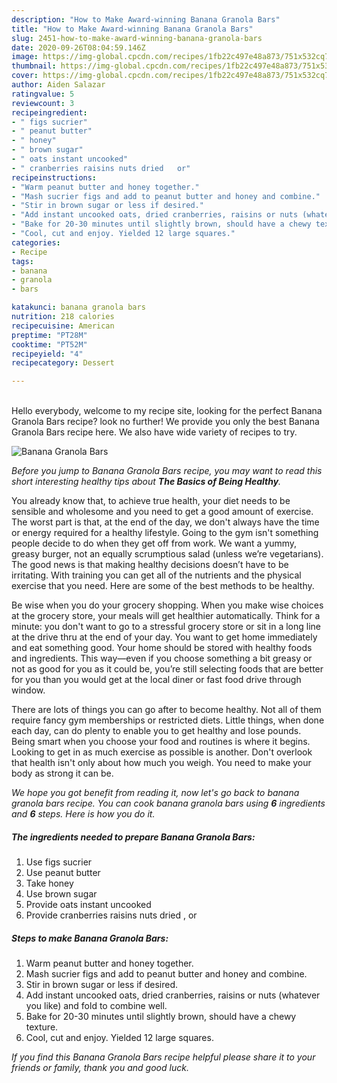 ```yaml
---
description: "How to Make Award-winning Banana Granola Bars"
title: "How to Make Award-winning Banana Granola Bars"
slug: 2451-how-to-make-award-winning-banana-granola-bars
date: 2020-09-26T08:04:59.146Z
image: https://img-global.cpcdn.com/recipes/1fb22c497e48a873/751x532cq70/banana-granola-bars-recipe-main-photo.jpg
thumbnail: https://img-global.cpcdn.com/recipes/1fb22c497e48a873/751x532cq70/banana-granola-bars-recipe-main-photo.jpg
cover: https://img-global.cpcdn.com/recipes/1fb22c497e48a873/751x532cq70/banana-granola-bars-recipe-main-photo.jpg
author: Aiden Salazar
ratingvalue: 5
reviewcount: 3
recipeingredient:
- " figs sucrier"
- " peanut butter"
- " honey"
- " brown sugar"
- " oats instant uncooked"
- " cranberries raisins nuts dried   or"
recipeinstructions:
- "Warm peanut butter and honey together."
- "Mash sucrier figs and add to peanut butter and honey and combine."
- "Stir in brown sugar or less if desired."
- "Add instant uncooked oats, dried cranberries, raisins or nuts (whatever you like) and fold to combine well."
- "Bake for 20-30 minutes until slightly brown, should have a chewy texture."
- "Cool, cut and enjoy. Yielded 12 large squares."
categories:
- Recipe
tags:
- banana
- granola
- bars

katakunci: banana granola bars 
nutrition: 218 calories
recipecuisine: American
preptime: "PT28M"
cooktime: "PT52M"
recipeyield: "4"
recipecategory: Dessert

---
```

<br>
Hello everybody, welcome to my recipe site, looking for the perfect Banana Granola Bars recipe? look no further! We provide you only the best Banana Granola Bars recipe here. We also have wide variety of recipes to try.
<br>


![Banana Granola Bars](https://img-global.cpcdn.com/recipes/1fb22c497e48a873/751x532cq70/banana-granola-bars-recipe-main-photo.jpg)

<i>Before you jump to Banana Granola Bars recipe, you may want to read this short interesting healthy tips about <strong>The Basics of Being Healthy</strong>.</i>

You already know that, to achieve true health, your diet needs to be sensible and wholesome and you need to get a good amount of exercise. The worst part is that, at the end of the day, we don't always have the time or energy required for a healthy lifestyle. Going to the gym isn't something people decide to do when they get off from work. We want a yummy, greasy burger, not an equally scrumptious salad (unless we’re vegetarians). The good news is that making healthy decisions doesn’t have to be irritating. With training you can get all of the nutrients and the physical exercise that you need. Here are some of the best methods to be healthy.

Be wise when you do your grocery shopping. When you make wise choices at the grocery store, your meals will get healthier automatically. Think for a minute: you don't want to go to a stressful grocery store or sit in a long line at the drive thru at the end of your day. You want to get home immediately and eat something good. Your home should be stored with healthy foods and ingredients. This way—even if you choose something a bit greasy or not as good for you as it could be, you’re still selecting foods that are better for you than you would get at the local diner or fast food drive through window.

There are lots of things you can go after to become healthy. Not all of them require fancy gym memberships or restricted diets. Little things, when done each day, can do plenty to enable you to get healthy and lose pounds. Being smart when you choose your food and routines is where it begins. Looking to get in as much exercise as possible is another. Don't overlook that health isn't only about how much you weigh. You need to make your body as strong it can be. 


<i>We hope you got benefit from reading it, now let's go back to banana granola bars recipe. You can cook banana granola bars using <strong>6</strong> ingredients and <strong>6</strong> steps. Here is how you do it.
</i>

##### The ingredients needed to prepare Banana Granola Bars:

1. Use  figs sucrier
1. Use  peanut butter
1. Take  honey
1. Use  brown sugar
1. Provide  oats instant uncooked
1. Provide  cranberries raisins nuts dried ,  or


##### Steps to make Banana Granola Bars:

1. Warm peanut butter and honey together.
1. Mash sucrier figs and add to peanut butter and honey and combine.
1. Stir in brown sugar or less if desired.
1. Add instant uncooked oats, dried cranberries, raisins or nuts (whatever you like) and fold to combine well.
1. Bake for 20-30 minutes until slightly brown, should have a chewy texture.
1. Cool, cut and enjoy. Yielded 12 large squares.


<i>If you find this Banana Granola Bars recipe helpful please share it to your friends or family, thank you and good luck.</i>

